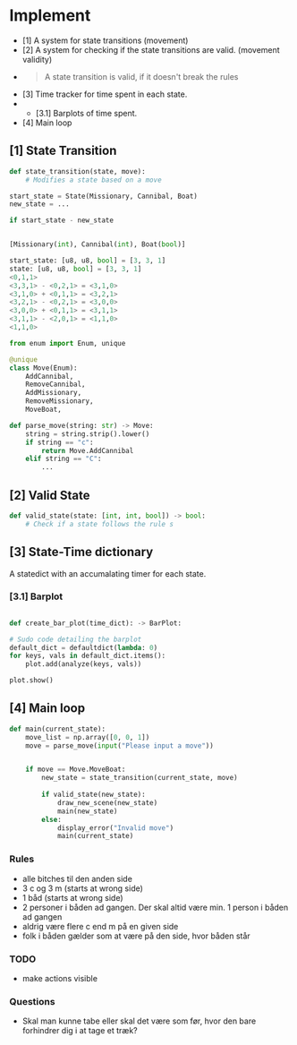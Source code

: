 # Implement

- [1] A system for state transitions (movement)
- [2] A system for checking if the state transitions are valid. (movement validity)
- > A state transition is valid, if it doesn't break the rules 
- [3] Time tracker for time spent in each state.
- - [3.1] Barplots of time spent.
- [4] Main loop

## [1] State Transition

```python
def state_transition(state, move):
    # Modifies a state based on a move
```

```Python
start_state = State(Missionary, Cannibal, Boat)
new_state = ...

if start_state - new_state


[Missionary(int), Cannibal(int), Boat(bool)]

start_state: [u8, u8, bool] = [3, 3, 1]
state: [u8, u8, bool] = [3, 3, 1]
<0,1,1>
<3,3,1> - <0,2,1> = <3,1,0>
<3,1,0> + <0,1,1> = <3,2,1>
<3,2,1> - <0,2,1> = <3,0,0>
<3,0,0> + <0,1,1> = <3,1,1>
<3,1,1> - <2,0,1> = <1,1,0>
<1,1,0>
```

```python
from enum import Enum, unique

@unique
class Move(Enum):
    AddCannibal,
    RemoveCannibal,
    AddMissionary,
    RemoveMissionary,
    MoveBoat,

def parse_move(string: str) -> Move:
    string = string.strip().lower()
    if string == "c":
        return Move.AddCannibal
    elif string == "C":
        ...

```
## [2] Valid State

```python
def valid_state(state: [int, int, bool]) -> bool:
    # Check if a state follows the rule s
```

## [3] State-Time dictionary

A statedict with an accumalating timer for each state.


### [3.1] Barplot

```python

def create_bar_plot(time_dict): -> BarPlot:

# Sudo code detailing the barplot
default_dict = defaultdict(lambda: 0)
for keys, vals in default_dict.items():
    plot.add(analyze(keys, vals))

plot.show()

```


## [4] Main loop

```python
def main(current_state):
    move_list = np.array([0, 0, 1])
    move = parse_move(input("Please input a move"))


    if move == Move.MoveBoat:
        new_state = state_transition(current_state, move)
        
        if valid_state(new_state):
            draw_new_scene(new_state)
            main(new_state)        
        else:
            display_error("Invalid move")
            main(current_state)
```

### Rules
- alle bitches til den anden side
- 3 c og 3 m (starts at wrong side)
- 1 båd (starts at wrong side)
- 2 personer i båden ad gangen. Der skal altid være min. 1 person i båden ad gangen
- aldrig være flere c end m på en given side
- folk i båden gælder som at være på den side, hvor båden står

### TODO

- make actions visible 

### Questions

- Skal man kunne tabe eller skal det være som før, hvor den bare forhindrer dig i at tage et træk?